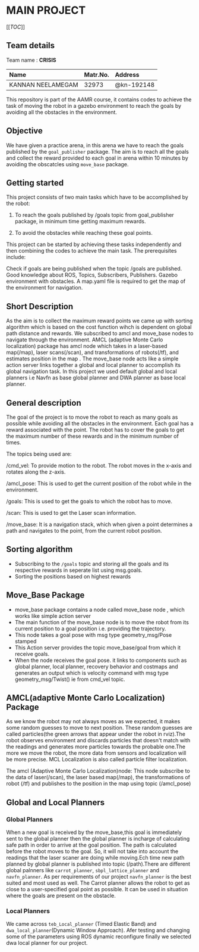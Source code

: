 # MAIN PROJECT

[[_TOC_]]

## Team details

Team name : **CRISIS**

Name| Matr.No.| Address|
:--- | :---| :---|
KANNAN NEELAMEGAM| 32973| @kn-192148

This repository is part of the AAMR course, it contains codes to achieve the task of moving the robot in a gazebo environment to reach the goals by avoiding all the obstacles in the environment.

## Objective

We have given a practice arena, in this arena we have to reach the goals published by the `goal_publisher` package. The aim is to reach all the goals and collect the reward provided to each goal in arena within 10 minutes by avoiding the obscatcles using `move_base` package.

## Getting started

This project consists of two main tasks which have to be accomplished by the robot:

1. To reach the goals published by /goals topic from goal_publisher package, in minimum time getting maximum rewards.

2. To avoid the obstacles while reaching these goal points.

This project can be started by achieving these tasks independently and then combining the codes to achieve the main task.
The prerequisites include:


Check if goals are being published when the topic /goals are published.
Good knowledge about ROS, Topics, Subscribers, Publishers.
Gazebo environment with obstacles.
A map.yaml file is required to get the map of the environment for navigation.

## Short Description

As the aim is to collect the maximum reward points we came up with sorting algorithm which is based on the cost function wihch is dependent on global path distance and rewards. We subscribed to amcl and move_base nodes to navigate through the environment. AMCL (adaptive Monte Carlo localization) package has amcl node which takes in a laser-based map(/map), laser scans(/scan), and transformations of robots(/tf), and estimates position in the map . The move_base node acts like a simple action server links together a global and local planner to accomplish its global navigation task. In this project we used default global and local planners i.e Navfn as base global planner and DWA planner as base local planner.

## General description
The goal of the project is to move the robot to reach as many goals as possible while avoiding all the obstacles in the environment.
Each goal has a reward associated with the point. The robot has to cover the goals to get the maximum number of these rewards and in the minimum number of times. 

The topics being used are:

/cmd_vel: To provide motion to the robot. The robot moves in the x-axis and rotates along the z-axis.

/amcl_pose: This is used to get the current position of the robot while in the environment.

/goals: This is used to get the goals to which the robot has to move.

/scan: This is used to get the Laser scan information.

/move_base: It is a navigation stack, which when given a point determines a path and navigates to the point, from the current robot position.

## Sorting algorithm

- Subscribing to the `/goals` topic and storing all the goals and its respective rewards in seperate list using msg.goals.
- Sorting the positions based on highest rewards


## Move_Base Package

- move_base package contains a node called move_base node , which works like simple action server
- The main function of the move_base node is to move the robot from its current position to a goal position i.e. providing the trajectory.
- This node takes a goal pose with msg type geometry_msg/Pose stamped
- This Action server provides the topic move_base/goal from which it receive goals.
- When the node receives the goal pose. it links to components such as global planner, local planner, recovery behavior and costmaps and generates an output which is velocity command with msg type     geometry_msg/Twist() ie from cmd_vel topic.


## AMCL(adaptive Monte Carlo Localization) Package

As we know the robot may not always moves as we expected, it makes some random guesses to move to next position. These random guesses are called particles(the green arrows that appear under the robot in rviz).The robot observes environment and discards particles that doesn't match with the readings and generates more particles towards the probable one.The more we move the robot, the more data from sensors and localization will be more precise. MCL Localization is also called particle filter localization.

The amcl (Adaptive Monte Carlo Localization)node:
This node subscribe to the data of laser(/scan), the laser based map(/map), the transformations of robot (/tf) and publishes to the position in the map using topic (/amcl_pose)

## Global and Local Planners

### Global Planners

When a new goal is received by the move_base,this goal is immediately sent to the global planner then the global planner is incharge of calculating safe path in order to arrive at the goal position. The path is calculated before the robot moves to the goal. So, it will not take into account the readings that the laser scaner are doing while moving.Ech time new path planned by global planner is published into topic (/path).There are different global palnners like `carrot_planner`, `sbpl_lattice_planner` and `navfn_planner`. As per requirements of our project `navfn_planner` is the best suited and most used as well. The Carrot planner allows the robot to get as close to a user-specified goal point as possible. It can be used in situation where the goals are present on the obstacle.

### Local Planners
We came across `teb_Local_planner` (Timed Elastic Band) and `dwa_local_planner`(Dynamic Window Approach). Afer testing and changing some of the parameters using ROS dynamic reconfigure finally we selected dwa local planner for our project. 





 

